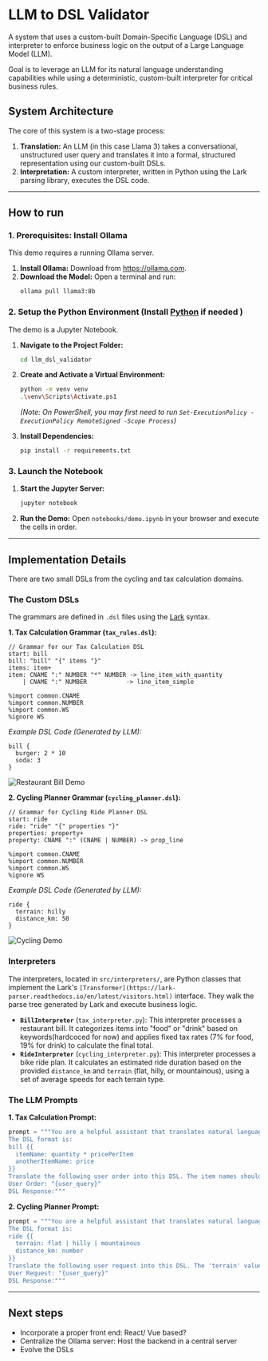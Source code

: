 # LLM to DSL Validator

A system that uses a custom-built Domain-Specific Language (DSL) and interpreter to enforce business logic on the output of a Large Language Model (LLM).

Goal is to leverage an LLM for its natural language understanding capabilities while using a deterministic, custom-built interpreter for critical business rules.

## System Architecture

The core of this system is a two-stage process:

1.  **Translation:** An LLM (in this case Llama 3) takes a conversational, unstructured user query and translates it into a formal, structured representation using our custom-built DSLs.
2.  **Interpretation:** A custom interpreter, written in Python using the Lark parsing library, executes the DSL code.

---

## How to run

### 1. Prerequisites: Install Ollama

This demo requires a running Ollama server.

1.  **Install Ollama:** Download from <https://ollama.com>.
2.  **Download the Model:** Open a terminal and run:
    ```bash
    ollama pull llama3:8b
    ```

### 2. Setup the Python Environment (Install [Python](https://www.python.org/downloads/) if needed )

The demo is a Jupyter Notebook.

1.  **Navigate to the Project Folder:**
    ```bash
    cd llm_dsl_validator
    ```
2.  **Create and Activate a Virtual Environment:**
    ```bash
    python -m venv venv
    .\venv\Scripts\Activate.ps1
    ```
    *(Note: On PowerShell, you may first need to run `Set-ExecutionPolicy -ExecutionPolicy RemoteSigned -Scope Process`)*

3.  **Install Dependencies:**
    ```bash
    pip install -r requirements.txt
    ```

### 3. Launch the Notebook

1.  **Start the Jupyter Server:**
    ```bash
    jupyter notebook
    ```
2.  **Run the Demo:** Open `notebooks/demo.ipynb` in your browser and execute the cells in order.

---

## Implementation Details

There are two small DSLs from the cycling and tax calculation domains. 

### The Custom DSLs

The grammars are defined in `.dsl` files using the [Lark](https://github.com/lark-parser/lark) syntax.

**1. Tax Calculation Grammar (`tax_rules.dsl`):**
```
// Grammar for our Tax Calculation DSL
start: bill
bill: "bill" "{" items "}"
items: item+
item: CNAME ":" NUMBER "*" NUMBER -> line_item_with_quantity
    | CNAME ":" NUMBER           -> line_item_simple

%import common.CNAME
%import common.NUMBER
%import common.WS
%ignore WS
```

*Example DSL Code (Generated by LLM):*
```
bill {
  burger: 2 * 10
  soda: 3
}
```

![Restaurant Bill Demo](restaurantbilldemo.png)

**2. Cycling Planner Grammar (`cycling_planner.dsl`):**
```
// Grammar for Cycling Ride Planner DSL
start: ride
ride: "ride" "{" properties "}"
properties: property+
property: CNAME ":" (CNAME | NUMBER) -> prop_line

%import common.CNAME
%import common.NUMBER
%import common.WS
%ignore WS
```

*Example DSL Code (Generated by LLM):*
```
ride {
  terrain: hilly
  distance_km: 50
}
```

![Cycling Demo](cyclingdemo.png)

### Interpreters

The interpreters, located in `src/interpreters/`, are Python classes that implement the Lark's `[Transformer](https://lark-parser.readthedocs.io/en/latest/visitors.html)` interface. They walk the parse tree generated by Lark and execute business logic.

* **`BillInterpreter`** (`tax_interpreter.py`): This interpreter processes a restaurant bill. It categorizes items into "food" or "drink" based on keywords(hardcoced for now) and applies fixed tax rates (7% for food, 19% for drink) to calculate the final total.
* **`RideInterpreter`** (`cycling_interpreter.py`): This interpreter processes a bike ride plan. It calculates an estimated ride duration based on the provided `distance_km` and `terrain` (flat, hilly, or mountainous), using a set of average speeds for each terrain type.

### The LLM Prompts

**1. Tax Calculation Prompt:**
```python
prompt = """You are a helpful assistant that translates natural language into a custom DSL.
The DSL format is:
bill {{
  itemName: quantity * pricePerItem
  anotherItemName: price
}}
Translate the following user order into this DSL. The item names should be simple, lowercase words like 'burger' or 'soda'.
User Order: "{user_query}"
DSL Response:"""
```


**2. Cycling Planner Prompt:**
```python
prompt = """You are a helpful assistant that translates natural language into a custom DSL for planning a bike ride.
The DSL format is:
ride {{
  terrain: flat | hilly | mountainous
  distance_km: number
}}
Translate the following user request into this DSL. The 'terrain' value must be an unquoted word.
User Request: "{user_query}"
DSL Response:"""
```

---

## Next steps

* Incorporate a proper front end: React/ Vue based?
* Centralize the Ollama server: Host the backend in a central server
* Evolve the DSLs
